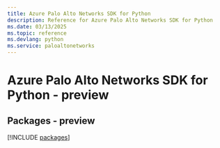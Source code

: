 ```yaml
---
title: Azure Palo Alto Networks SDK for Python
description: Reference for Azure Palo Alto Networks SDK for Python
ms.date: 03/13/2025
ms.topic: reference
ms.devlang: python
ms.service: paloaltonetworks
---
```

# Azure Palo Alto Networks SDK for Python - preview
## Packages - preview
[!INCLUDE [packages](palo-alto-networks-index.md)]